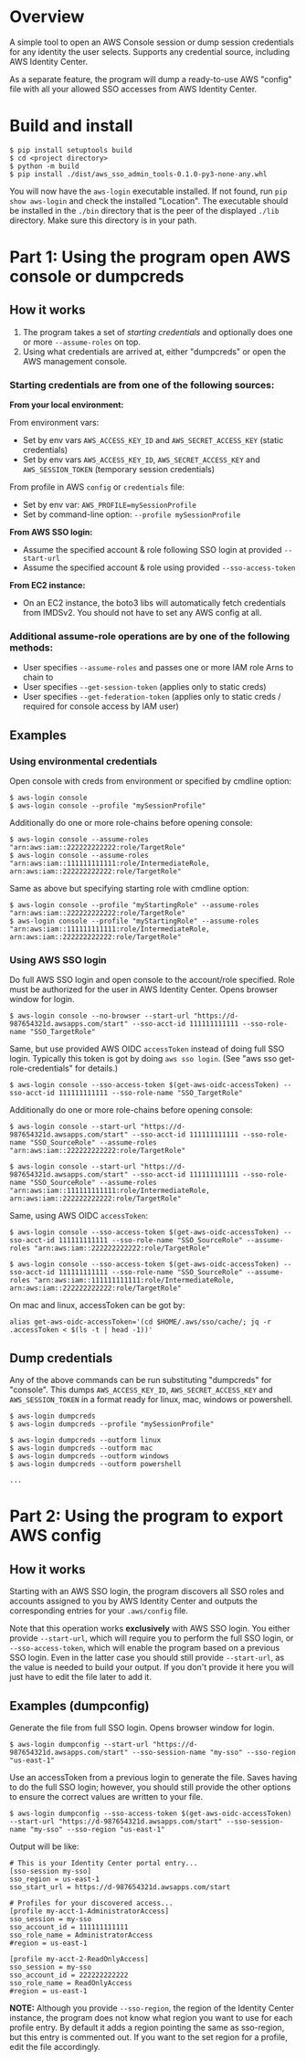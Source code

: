 # Overview

A simple tool to open an AWS Console session or dump session credentials for any identity the user selects.  Supports any credential source, including AWS Identity Center.

As a separate feature, the program will dump a ready-to-use AWS "config" file with all your allowed SSO accesses from AWS Identity Center.


# Build and install

```
$ pip install setuptools build
$ cd <project directory>
$ python -m build
$ pip install ./dist/aws_sso_admin_tools-0.1.0-py3-none-any.whl
```

You will now have the ```aws-login``` executable installed.  If not found, run ```pip show aws-login``` and check the installed "Location".  The executable should be installed in the ```./bin``` directory that is the peer of the displayed ```./lib``` directory.  Make sure this directory is in your path.


# Part 1: Using the program open AWS console or dumpcreds

## How it works

1. The program takes a set of *starting credentials* and optionally does one or more ```--assume-roles``` on top.
2. Using what credentials are arrived at, either "dumpcreds" or open the AWS management console.

### Starting credentials are from one of the following sources:

**From your local environment:**

From environment vars:

- Set by env vars ```AWS_ACCESS_KEY_ID``` and ```AWS_SECRET_ACCESS_KEY``` (static credentials)
- Set by env vars ```AWS_ACCESS_KEY_ID```, ```AWS_SECRET_ACCESS_KEY``` and ```AWS_SESSION_TOKEN``` (temporary session credentials)

From profile in AWS ```config``` or ```credentials``` file:

- Set by env var: ```AWS_PROFILE=mySessionProfile```
- Set by command-line option:  ```--profile mySessionProfile```

**From AWS SSO login:**

- Assume the specified account & role following SSO login at provided ```--start-url```
- Assume the specified account & role using provided ```--sso-access-token```

**From EC2 instance:**

- On an EC2 instance, the boto3 libs will automatically fetch credentials from IMDSv2.  You should not have to set any AWS config at all.


### Additional assume-role operations are by one of the following methods:

- User specifies ```--assume-roles``` and passes one or more IAM role Arns to chain to
- User specifies ```--get-session-token``` (applies only to static creds)
- User specifies ```--get-federation-token``` (applies only to static creds / required for console access by IAM user)


## Examples

### Using environmental credentials

Open console with creds from environment or specified by cmdline option:
```
$ aws-login console
$ aws-login console --profile "mySessionProfile"
```

Additionally do one or more role-chains before opening console:
```
$ aws-login console --assume-roles "arn:aws:iam::222222222222:role/TargetRole"
$ aws-login console --assume-roles "arn:aws:iam::111111111111:role/IntermediateRole, arn:aws:iam::222222222222:role/TargetRole"
```

Same as above but specifying starting role with cmdline option:
```
$ aws-login console --profile "myStartingRole" --assume-roles "arn:aws:iam::222222222222:role/TargetRole"
$ aws-login console --profile "myStartingRole" --assume-roles "arn:aws:iam::111111111111:role/IntermediateRole, arn:aws:iam::222222222222:role/TargetRole"
```

### Using AWS SSO login

Do full AWS SSO login and open console to the account/role specified.  Role must be authorized for the user in AWS Identity Center.  Opens browser window for login.
```
$ aws-login console --no-browser --start-url "https://d-987654321d.awsapps.com/start" --sso-acct-id 111111111111 --sso-role-name "SSO_TargetRole"
```

Same, but use provided AWS OIDC ```accessToken``` instead of doing full SSO login.  Typically this token is got by doing ```aws sso login```.  (See "aws sso get-role-credentials" for details.)
```
$ aws-login console --sso-access-token $(get-aws-oidc-accessToken) --sso-acct-id 111111111111 --sso-role-name "SSO_TargetRole"
```

Additionally do one or more role-chains before opening console:
```
$ aws-login console --start-url "https://d-987654321d.awsapps.com/start" --sso-acct-id 111111111111 --sso-role-name "SSO_SourceRole" --assume-roles "arn:aws:iam::222222222222:role/TargetRole"

$ aws-login console --start-url "https://d-987654321d.awsapps.com/start" --sso-acct-id 111111111111 --sso-role-name "SSO_SourceRole" --assume-roles "arn:aws:iam::111111111111:role/IntermediateRole, arn:aws:iam::222222222222:role/TargetRole"
```

Same, using AWS OIDC ```accessToken```:
```
$ aws-login console --sso-access-token $(get-aws-oidc-accessToken) --sso-acct-id 111111111111 --sso-role-name "SSO_SourceRole" --assume-roles "arn:aws:iam::222222222222:role/TargetRole"

$ aws-login console --sso-access-token $(get-aws-oidc-accessToken) --sso-acct-id 111111111111 --sso-role-name "SSO_SourceRole" --assume-roles "arn:aws:iam::111111111111:role/IntermediateRole, arn:aws:iam::222222222222:role/TargetRole"
```

On mac and linux, accessToken can be got by:
```
alias get-aws-oidc-accessToken='(cd $HOME/.aws/sso/cache/; jq -r .accessToken < $(ls -t | head -1))'
```

## Dump credentials

Any of the above commands can be run substituting "dumpcreds" for "console".  This dumps ```AWS_ACCESS_KEY_ID```, ```AWS_SECRET_ACCESS_KEY``` and ```AWS_SESSION_TOKEN``` in a format ready for linux, mac, windows or powershell.
```
$ aws-login dumpcreds
$ aws-login dumpcreds --profile "mySessionProfile"

$ aws-login dumpcreds --outform linux
$ aws-login dumpcreds --outform mac
$ aws-login dumpcreds --outform windows
$ aws-login dumpcreds --outform powershell

...
```

# Part 2: Using the program to export AWS config

## How it works

Starting with an AWS SSO login, the program discovers all SSO roles and accounts assigned to you by AWS Identity Center and outputs the corresponding entries for your ```.aws/config``` file.

Note that this operation works **exclusively** with AWS SSO login.  You either provide ```--start-url```, which will require you to perform the full SSO login, or ```--sso-access-token```, which will enable the program based on a previous SSO login.  Even in the latter case you should still provide ```--start-url```, as the value is needed to build your output.  If you don't provide it here you will just have to edit the file later to add it.


## Examples (dumpconfig)

Generate the file from full SSO login.  Opens browser window for login.
```
$ aws-login dumpconfig --start-url "https://d-987654321d.awsapps.com/start" --sso-session-name "my-sso" --sso-region "us-east-1"
```

Use an accessToken from a previous login to generate the file.  Saves having to do the full SSO login; however, you should still provide the other options to ensure the correct values are written to your file.
```
$ aws-login dumpconfig --sso-access-token $(get-aws-oidc-accessToken) --start-url "https://d-987654321d.awsapps.com/start" --sso-session-name "my-sso" --sso-region "us-east-1"
```

Output will be like:
```
# This is your Identity Center portal entry...
[sso-session my-sso]
sso_region = us-east-1
sso_start_url = https://d-987654321d.awsapps.com/start

# Profiles for your discovered access...
[profile my-acct-1-AdministratorAccess]
sso_session = my-sso
sso_account_id = 111111111111
sso_role_name = AdministratorAccess
#region = us-east-1

[profile my-acct-2-ReadOnlyAccess]
sso_session = my-sso
sso_account_id = 222222222222
sso_role_name = ReadOnlyAccess
#region = us-east-1
```

**NOTE:** Although you provide ```--sso-region```, the region of the Identity Center instance, the program does not know what region you want to use for each profile entry.  By default it adds a region pointing the same as sso-region, but this entry is commented out.  If you want to the set region for a profile, edit the file accordingly.

